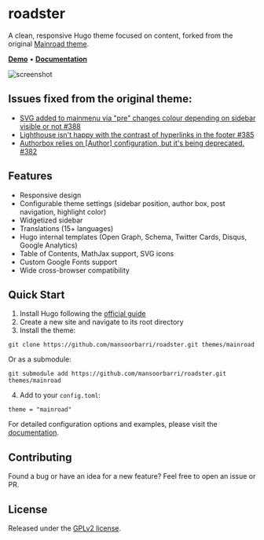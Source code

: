 # roadster

A clean, responsive Hugo theme focused on content, forked from the original [Mainroad theme](https://github.com/mansoorbarri/roadster).

**[Demo](https://roadster-hugo.pages.dev/)** • **[Documentation](https://roadster-hugo.pages.dev//docs/)**

![screenshot](https://raw.githubusercontent.com/mansoorbarri/roadster/master/images/screenshot.png)

## Issues fixed from the original theme: 
- [SVG added to mainmenu via "pre" changes colour depending on sidebar visible or not #388](https://github.com/mansoorbarri/roadster/issues/388)
- [ Lighthouse isn't happy with the contrast of hyperlinks in the footer #385 ](https://github.com/mansoorbarri/roadster/issues/385)
- [ Authorbox relies on [Author] configuration, but it's being deprecated. #382 ](https://github.com/mansoorbarri/roadster/issues/382)

## Features

+ Responsive design
+ Configurable theme settings (sidebar position, author box, post navigation, highlight color)
+ Widgetized sidebar
+ Translations (15+ languages)
+ Hugo internal templates (Open Graph, Schema, Twitter Cards, Disqus, Google Analytics)
+ Table of Contents, MathJax support, SVG icons
+ Custom Google Fonts support
+ Wide cross-browser compatibility

## Quick Start

1. Install Hugo following the [official guide](https://gohugo.io/getting-started/quick-start/#step-1-install-hugo)
2. Create a new site and navigate to its root directory
3. Install the theme:
```
git clone https://github.com/mansoorbarri/roadster.git themes/mainroad
```
Or as a submodule:
```
git submodule add https://github.com/mansoorbarri/roadster.git themes/mainroad
```
4. Add to your `config.toml`:
```
theme = "mainroad"
```

For detailed configuration options and examples, please visit the [documentation](https://roadster-hugo.pages.dev//docs/).

## Contributing

Found a bug or have an idea for a new feature? Feel free to open an issue or PR. 

## License

Released under the [GPLv2 license](https://github.com/mansoorbarri/roadster/blob/master/LICENSE.md).
